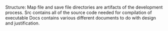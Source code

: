Structure:
Map file and save file directories are artifacts of the development process. 
Src contains all of the source code needed for compilation of executable
Docs contains various different documents to do with design and justification.